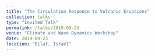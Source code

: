 ```yaml
---
title: "The Circulation Response to Volcanic Eruptions"
collection: talks
type: "Invited Talk"
permalink: /talks/2019-09-23
venue: "Climate and Wave Dynamics Workshop"
date: 2019-09-23
location: "Eilat, Israel"
---
```


